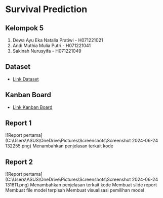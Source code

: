 # Survival Prediction

## Kelompok 5
1. Dewa Ayu Eka Natalia Pratiwi - H071221021
2. Andi Muthia Mulia Putri - H071221041
3. Sakinah Nurusyifa - H071221049

## Dataset
- [Link Dataset](https://www.kaggle.com/competitions/titanic)

## Kanban Board
- [Link Kanban Board](https://www.notion.so/b9de2ec103b94a48a89514f2bcbbcc39?v=c6e92543a24246fd886fd907986f2443&pvs=4)

## Report 1
![Report pertama](C:\Users\ASUS\OneDrive\Pictures\Screenshots\Screenshot 2024-06-24 132255.png)
Menambahkan penjelasan terkait kode

## Report 2
![Report pertama](C:\Users\ASUS\OneDrive\Pictures\Screenshots\Screenshot 2024-06-24 131811.png)
Menambahkan penjelasan terkait kode
Membuat slide report
Membuat file model terpisah
Membuat visualisasi pemilihan model
